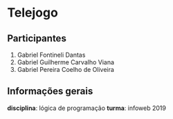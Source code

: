 # Telejogo

## Participantes

1. Gabriel Fontineli Dantas
2. Gabriel Guilherme Carvalho Viana
3. Gabriel Pereira Coelho de Oliveira

## Informações gerais

**disciplina**: lógica de programação
**turma**: infoweb 2019
